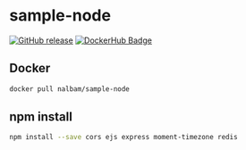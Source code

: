 # sample-node

[![GitHub release](https://img.shields.io/github/release/nalbam/sample-node.svg)](https://github.com/nalbam/sample-node/releases)
[![DockerHub Badge](http://dockeri.co/image/nalbam/sample-node)](https://hub.docker.com/r/nalbam/sample-node/)

## Docker

```bash
docker pull nalbam/sample-node
```

## npm install

```bash
npm install --save cors ejs express moment-timezone redis
```
